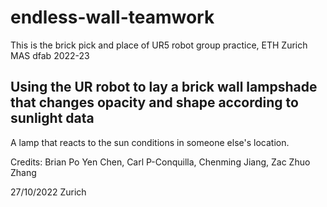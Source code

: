# endless-wall-teamwork
 This is the brick pick and place of UR5 robot group practice, ETH Zurich MAS dfab 2022-23

## Using the UR robot to lay a brick wall lampshade that changes opacity and shape according to sunlight data
A lamp that reacts to the sun conditions in someone else's location.

Credits: Brian Po Yen Chen, Carl P-Conquilla, Chenming Jiang, Zac Zhuo Zhang

27/10/2022 Zurich
